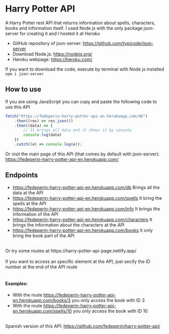 # Harry Potter API
A Harry Potter rest API that returns information about spells, characters, books and information itself. I used Node js with the only package json-server for creating it and I hosted it at Heroku <br>

- GitHub repository of json-server: https://github.com/typicode/json-server <br>
- Download Node.js: https://nodejs.org/ <br>
- Heroku webpage: https://heroku.com/ <br>

If you want to download the code, execute by terminal with Node js installed  ``npm i json-server``

## How to use
If you are using JavaScript you can copy and paste the following code to use this API<br>
```javascript
fetch("https://fedeperin-harry-potter-api-en.herokuapp.com/db")
	.then((res) => res.json())
	.then((data) => {
		// It brings all data and it shows it by console
		console.log(data)
	})
	.catch((e) => console.log(e));
```
Or visit the main page of this API (that comes by default with json-server): https://fedeperin-harry-potter-api-en.herokuapp.com/

## Endpoints
- https://fedeperin-harry-potter-api-en.herokuapp.com/db Brings all the data at the API
- https://fedeperin-harry-potter-api-en.herokuapp.com/spells It bring the spells at the API
- https://fedeperin-harry-potter-api-en.herokuapp.com/info It brings the information of the API
- https://fedeperin-harry-potter-api-en.herokuapp.com/characters It brings the information about the characters at the API
- https://fedeperin-harry-potter-api-en.herokuapp.com/books It only bring the book part of the API <br>

<br>
Or try some routes at https://harry-potter-api-page.netlify.app/ <br>
<br>
If you want to access an specific element at the API, just secify the ID number at the end of the API route <br><br>


#### Examples: 
* With the route https://fedeperin-harry-potter-api-en.herokuapp.com/books/3 you only access the book with ID 3<br>
* With the route https://fedeperin-harry-potter-api-en.herokuapp.com/spells/10 you only access the book with ID 10 <br><br>

Spanish version of this API: https://github.com/fedeperin/harry-potter-api/
